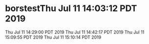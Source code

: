 # borstestThu Jul 11 14:03:12 PDT 2019
Thu Jul 11 14:29:00 PDT 2019
Thu Jul 11 14:42:17 PDT 2019
Thu Jul 11 15:09:55 PDT 2019
Thu Jul 11 15:10:14 PDT 2019
